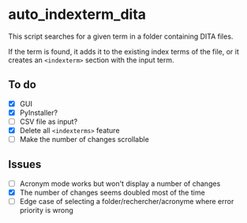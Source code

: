 # auto_indexterm_dita

This script searches for a given term in a folder containing DITA files.

If the term is found, it adds it to the existing index terms of the file, or it creates an ```<indexterm>``` section with the input term.

## To do
- [X] GUI
- [X] PyInstaller?
- [ ] CSV file as input?
- [X] Delete all ```<indexterms>```  feature
- [ ] Make the number of changes scrollable 

## Issues
- [ ] Acronym mode works but won't display a number of changes
- [X] The number of changes seems doubled most of the time
- [ ] Edge case of selecting a folder/rechercher/acronyme where error priority is wrong
